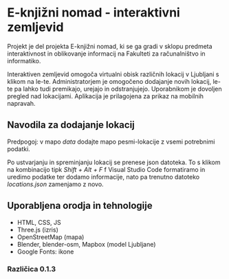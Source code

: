 # E-knjižni nomad - interaktivni zemljevid

Projekt je del projekta E-knjižni nomad, ki se ga gradi v sklopu predmeta interaktivnost in oblikovanje informacij na Fakulteti za računalništvo in informatiko.

Interaktiven zemljevid omogoča virtualni obisk različnih lokacij v Ljubljani s klikom na le-te. Administratorjem je omogočeno dodajanje novih lokacij, le-te pa lahko tudi premikajo, urejajo in odstranjujejo. Uporabnikom je dovoljen pregled nad lokacijami. Aplikacija je prilagojena za prikaz na mobilnih napravah.

## Navodila za dodajanje lokacij

Predpogoj: v mapo _data_ dodajte mapo pesmi-lokacije z vsemi potrebnimi podatki.

Po ustvarjanju in spreminjanju lokacij se prenese json datoteka. To s klikom na kombinacijo tipk *Shift + Alt + F* f Visual Studio Code formatiramo in uredimo podatke ter dodamo informacije, nato pa trenutno datoteko _locations.json_ zamenjamo z novo.

## Uporabljena orodja in tehnologije

* HTML, CSS, JS
* Three.js (izris)
* OpenStreetMap (mapa)
* Blender, blender-osm, Mapbox (model Ljubljane)
* Google Fonts: ikone

### Različica 0.1.3